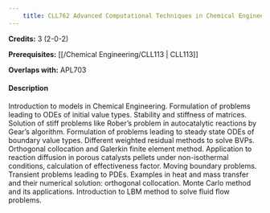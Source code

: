 ```yaml
---
    title: CLL762 Advanced Computational Techniques in Chemical Engineering
---
```

**Credits:** 3 (2-0-2)



**Prerequisites:** [[/Chemical Engineering/CLL113 | CLL113]]

**Overlaps with:** APL703

#### Description 
Introduction to models in Chemical Engineering. Formulation of problems leading to ODEs of initial value types. Stability and stiffness of matrices. Solution of stiff problems like Rober’s problem in autocatalytic reactions by Gear’s algorithm. Formulation of problems leading to steady state ODEs of boundary value types. Different weighted residual methods to solve BVPs. Orthogonal collocation and Galerkin finite element method. Application to reaction diffusion in porous catalysts pellets under non-isothermal conditions, calculation of effectiveness factor. Moving boundary problems. Transient problems leading to PDEs. Examples in heat and mass transfer and their numerical solution: orthogonal collocation. Monte Carlo method and its applications. Introduction to LBM method to solve fluid flow problems.